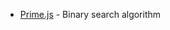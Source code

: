 - [Prime.js](https://github.com/arvinsumohid/algorithms/blob/master/prime.js) - Binary search algorithm
